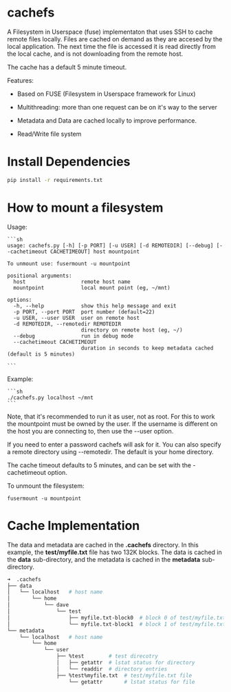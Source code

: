 cachefs
=======

A Filesystem in Userspace (fuse) implementaton that uses SSH to cache remote files locally.
Files are cached on demand as they are accesed by the local application.
The next time the file is accessed it is read directly from the local cache, and is not downloading from the
remote host.

The cache has a default 5 minute timeout.

Features:

  - Based on FUSE (Filesystem in Userspace framework for Linux)

  - Multithreading: more than one request can be on it's way to the
    server

  - Metadata and Data are cached locally to improve performance.

  - Read/Write file system

Install Dependencies
====================

```sh
pip install -r requirements.txt
```

How to mount a filesystem
=========================

Usage:

    ```sh
    usage: cachefs.py [-h] [-p PORT] [-u USER] [-d REMOTEDIR] [--debug] [--cachetimeout CACHETIMEOUT] host mountpoint

    To unmount use: fusermount -u mountpoint

    positional arguments:
      host                  remote host name
      mountpoint            local mount point (eg, ~/mnt)

    options:
      -h, --help            show this help message and exit
      -p PORT, --port PORT  port number (default=22)
      -u USER, --user USER  user on remote host
      -d REMOTEDIR, --remotedir REMOTEDIR
                            directory on remote host (eg, ~/)
      --debug               run in debug mode
      --cachetimeout CACHETIMEOUT
                            duration in seconds to keep metadata cached (default is 5 minutes)

    ```

Example:

    ```sh
    ./cachefs.py localhost ~/mnt
    ```

Note, that it's recommended to run it as user, not as root.  For this
to work the mountpoint must be owned by the user.  If the username is
different on the host you are connecting to, then use the --user option.

If you need to enter a password cachefs will ask for it. 
You can also specify a remote directory using --remotedir.  The default
is your home directory.

The cache timeout defaults to 5 minutes, and can be set with the -cachetimeout option.

To unmount the filesystem:

    fusermount -u mountpoint

Cache Implementation
====================

The data and metadata are cached in the **.cachefs** directory.  In this example, the **test/myfile.txt** file has two 132K blocks.  The data is cached in the **data** sub-directory, and the metadata is cached in the **metadata** sub-directory.

```sh
➜  .cachefs
├── data
│   └── localhost   # host name
│       └── home
│           └── dave
│               └── test
│                   ├── myfile.txt-block0  # block 0 of test/myfile.txt
│                   └── myfile.txt-block1  # block 1 of test/myfile.txt
└── metadata
    └── localhost   # host name
        └── home
            └── user                
                ├── %test        # test direcotry
                │   ├── getattr  # lstat status for directory
                │   └── readdir  # directory entries
                ├── %test%myfile.txt  # test/myfile.txt file
                    └── getattr       # lstat status for file                

```


